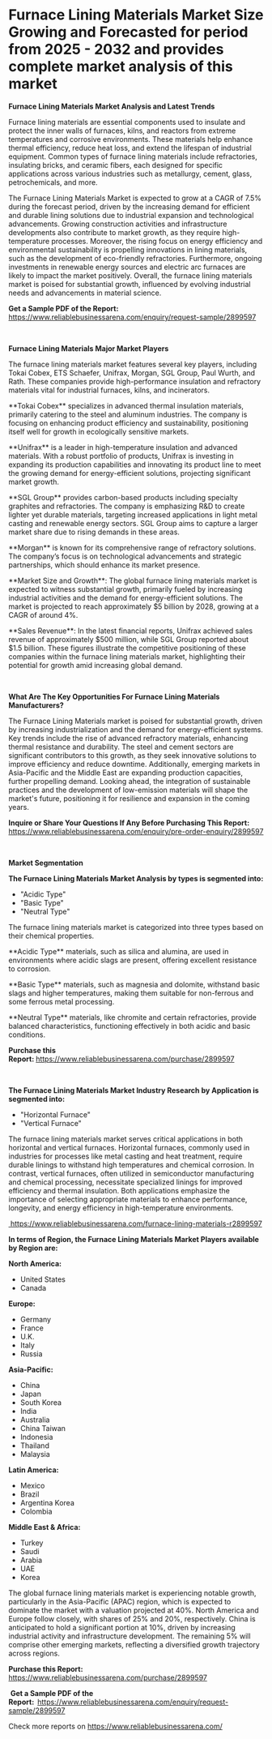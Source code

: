 <p><h1>Furnace Lining Materials Market Size Growing and Forecasted for period from 2025 - 2032 and provides complete market analysis of this market</h1></p><p><strong>Furnace Lining Materials Market Analysis and Latest Trends</strong></p>
<p><p>Furnace lining materials are essential components used to insulate and protect the inner walls of furnaces, kilns, and reactors from extreme temperatures and corrosive environments. These materials help enhance thermal efficiency, reduce heat loss, and extend the lifespan of industrial equipment. Common types of furnace lining materials include refractories, insulating bricks, and ceramic fibers, each designed for specific applications across various industries such as metallurgy, cement, glass, petrochemicals, and more.</p><p>The Furnace Lining Materials Market is expected to grow at a CAGR of 7.5% during the forecast period, driven by the increasing demand for efficient and durable lining solutions due to industrial expansion and technological advancements. Growing construction activities and infrastructure developments also contribute to market growth, as they require high-temperature processes. Moreover, the rising focus on energy efficiency and environmental sustainability is propelling innovations in lining materials, such as the development of eco-friendly refractories. Furthermore, ongoing investments in renewable energy sources and electric arc furnaces are likely to impact the market positively. Overall, the furnace lining materials market is poised for substantial growth, influenced by evolving industrial needs and advancements in material science.</p></p>
<p><strong>Get a Sample PDF of the Report:&nbsp;</strong> <a href="https://www.reliablebusinessarena.com/enquiry/request-sample/2899597?utm_campaign=3534&utm_medium=2&utm_source=Github&utm_content=ia&utm_term=16032025&utm_id=furnace-lining-materials">https://www.reliablebusinessarena.com/enquiry/request-sample/2899597</a></p>
<p>&nbsp;</p>
<p><strong>Furnace Lining Materials Major Market Players</strong></p>
<p><p>The furnace lining materials market features several key players, including Tokai Cobex, ETS Schaefer, Unifrax, Morgan, SGL Group, Paul Wurth, and Rath. These companies provide high-performance insulation and refractory materials vital for industrial furnaces, kilns, and incinerators.</p><p>**Tokai Cobex** specializes in advanced thermal insulation materials, primarily catering to the steel and aluminum industries. The company is focusing on enhancing product efficiency and sustainability, positioning itself well for growth in ecologically sensitive markets.</p><p>**Unifrax** is a leader in high-temperature insulation and advanced materials. With a robust portfolio of products, Unifrax is investing in expanding its production capabilities and innovating its product line to meet the growing demand for energy-efficient solutions, projecting significant market growth.</p><p>**SGL Group** provides carbon-based products including specialty graphites and refractories. The company is emphasizing R&D to create lighter yet durable materials, targeting increased applications in light metal casting and renewable energy sectors. SGL Group aims to capture a larger market share due to rising demands in these areas.</p><p>**Morgan** is known for its comprehensive range of refractory solutions. The company’s focus is on technological advancements and strategic partnerships, which should enhance its market presence.</p><p>**Market Size and Growth**: The global furnace lining materials market is expected to witness substantial growth, primarily fueled by increasing industrial activities and the demand for energy-efficient solutions. The market is projected to reach approximately $5 billion by 2028, growing at a CAGR of around 4%.</p><p>**Sales Revenue**: In the latest financial reports, Unifrax achieved sales revenue of approximately $500 million, while SGL Group reported about $1.5 billion. These figures illustrate the competitive positioning of these companies within the furnace lining materials market, highlighting their potential for growth amid increasing global demand.</p></p>
<p>&nbsp;</p>
<p><strong>What Are The Key Opportunities For Furnace Lining Materials Manufacturers?</strong></p>
<p><p>The Furnace Lining Materials market is poised for substantial growth, driven by increasing industrialization and the demand for energy-efficient systems. Key trends include the rise of advanced refractory materials, enhancing thermal resistance and durability. The steel and cement sectors are significant contributors to this growth, as they seek innovative solutions to improve efficiency and reduce downtime. Additionally, emerging markets in Asia-Pacific and the Middle East are expanding production capacities, further propelling demand. Looking ahead, the integration of sustainable practices and the development of low-emission materials will shape the market's future, positioning it for resilience and expansion in the coming years.</p></p>
<p><strong>Inquire or Share Your Questions If Any Before Purchasing This Report:</strong> <a href="https://www.reliablebusinessarena.com/enquiry/pre-order-enquiry/2899597?utm_campaign=3534&utm_medium=2&utm_source=Github&utm_content=ia&utm_term=16032025&utm_id=furnace-lining-materials">https://www.reliablebusinessarena.com/enquiry/pre-order-enquiry/2899597</a></p>
<p>&nbsp;</p>
<p><strong>Market Segmentation</strong></p>
<p><strong>The Furnace Lining Materials Market Analysis by types is segmented into:</strong></p>
<p><ul><li>"Acidic Type"</li><li>"Basic Type"</li><li>"Neutral Type"</li></ul></p>
<p><p>The furnace lining materials market is categorized into three types based on their chemical properties. </p><p>**Acidic Type** materials, such as silica and alumina, are used in environments where acidic slags are present, offering excellent resistance to corrosion. </p><p>**Basic Type** materials, such as magnesia and dolomite, withstand basic slags and higher temperatures, making them suitable for non-ferrous and some ferrous metal processing. </p><p>**Neutral Type** materials, like chromite and certain refractories, provide balanced characteristics, functioning effectively in both acidic and basic conditions.</p></p>
<p><strong>Purchase this Report:&nbsp;</strong><a href="https://www.reliablebusinessarena.com/purchase/2899597?utm_campaign=3534&utm_medium=2&utm_source=Github&utm_content=ia&utm_term=16032025&utm_id=furnace-lining-materials">https://www.reliablebusinessarena.com/purchase/2899597</a></p>
<p>&nbsp;</p>
<p><strong>The Furnace Lining Materials Market Industry Research by Application is segmented into:</strong></p>
<p><ul><li>"Horizontal Furnace"</li><li>"Vertical Furnace"</li></ul></p>
<p><p>The furnace lining materials market serves critical applications in both horizontal and vertical furnaces. Horizontal furnaces, commonly used in industries for processes like metal casting and heat treatment, require durable linings to withstand high temperatures and chemical corrosion. In contrast, vertical furnaces, often utilized in semiconductor manufacturing and chemical processing, necessitate specialized linings for improved efficiency and thermal insulation. Both applications emphasize the importance of selecting appropriate materials to enhance performance, longevity, and energy efficiency in high-temperature environments.</p></p>
<p><a href="https://www.reliablebusinessarena.com/furnace-lining-materials-r2899597?utm_campaign=3534&utm_medium=2&utm_source=Github&utm_content=ia&utm_term=16032025&utm_id=furnace-lining-materials">&nbsp;https://www.reliablebusinessarena.com/furnace-lining-materials-r2899597</a></p>
<p><strong>In terms of Region, the Furnace Lining Materials Market Players available by Region are:</strong></p>
<p>
    <p> <strong> North America: </strong>
        <ul>
            <li>United States</li>
            <li>Canada</li>
        </ul>
        </p> 
    <p> <strong> Europe: </strong>
        <ul>
            <li>Germany</li>
            <li>France</li>
            <li>U.K.</li>
            <li>Italy</li>
            <li>Russia</li>
        </ul>
        </p> 
    <p> <strong> Asia-Pacific: </strong>
        <ul>
            <li>China</li>
            <li>Japan</li>
            <li>South Korea</li>
            <li>India</li>
            <li>Australia</li>
            <li>China Taiwan</li>
            <li>Indonesia</li>
            <li>Thailand</li>
            <li>Malaysia</li>
        </ul>
        </p> 
    <p> <strong> Latin America: </strong>
        <ul>
            <li>Mexico</li>
            <li>Brazil</li>
            <li>Argentina Korea</li>
            <li>Colombia</li>
        </ul>
        </p> 
    <p> <strong> Middle East & Africa: </strong>
        <ul>
            <li>Turkey</li>
            <li>Saudi</li>
            <li>Arabia</li>
            <li>UAE</li>
            <li>Korea</li>
        </ul>
    </p>
    </p>
<p><p>The global furnace lining materials market is experiencing notable growth, particularly in the Asia-Pacific (APAC) region, which is expected to dominate the market with a valuation projected at 40%. North America and Europe follow closely, with shares of 25% and 20%, respectively. China is anticipated to hold a significant portion at 10%, driven by increasing industrial activity and infrastructure development. The remaining 5% will comprise other emerging markets, reflecting a diversified growth trajectory across regions.</p></p>
<p><strong>Purchase this Report: </strong><a href="https://www.reliablebusinessarena.com/purchase/2899597?utm_campaign=3534&utm_medium=2&utm_source=Github&utm_content=ia&utm_term=16032025&utm_id=furnace-lining-materials">https://www.reliablebusinessarena.com/purchase/2899597</a></p>
<p>&nbsp;<strong>Get a Sample PDF of the Report:&nbsp;&nbsp;</strong><a href="https://www.reliablebusinessarena.com/enquiry/request-sample/2899597?utm_campaign=3534&utm_medium=2&utm_source=Github&utm_content=ia&utm_term=16032025&utm_id=furnace-lining-materials">https://www.reliablebusinessarena.com/enquiry/request-sample/2899597</a></p>
<p><strong></strong></p>
<p>Check more reports on <a href="https://www.reliablebusinessarena.com/?utm_campaign=3534&utm_medium=2&utm_source=Github&utm_content=ia&utm_term=16032025&utm_id=furnace-lining-materials">https://www.reliablebusinessarena.com/</a></p>